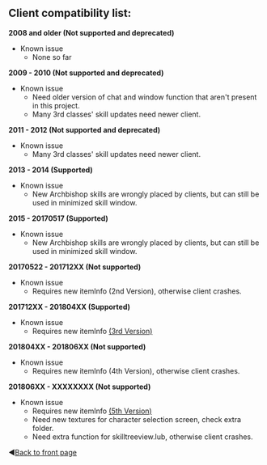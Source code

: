 ## Client compatibility list:
**2008 and older (Not supported and deprecated)**
* Known issue
	* None so far

**2009 - 2010 (Not supported and deprecated)**
* Known issue
	* Need older version of chat and window function that aren't present in this project.
	* Many 3rd classes' skill updates need newer client.

**2011 - 2012 (Not supported and deprecated)**
* Known issue
	* Many 3rd classes' skill updates need newer client.

**2013 - 2014 (Supported)**
* Known issue
	* New Archbishop skills are wrongly placed by clients, but can still be used in minimized skill window.

**2015 - 20170517 (Supported)**
* Known issue
	* New Archbishop skills are wrongly placed by clients, but can still be used in minimized skill window.

**20170522 - 201712XX (Not supported)**
* Known issue
	* Requires new itemInfo (2nd Version), otherwise client crashes.

**201712XX - 201804XX (Supported)**
* Known issue
	* Requires new itemInfo [(3rd Version)](https://github.com/zackdreaver/ROenglishRE/blob/master/Ragnarok/System/itemInfo_true_V3.lua)

**201804XX - 201806XX (Not supported)**
* Known issue
	* Requires new itemInfo (4th Version), otherwise client crashes.

**201806XX - XXXXXXXX (Not supported)**
* Known issue
	* Requires new itemInfo [(5th Version)](https://github.com/zackdreaver/ROenglishRE/blob/master/Ragnarok/System/itemInfo_true_V5.lua)
	* Need new textures for character selection screen, check extra folder.
	* Need extra function for skilltreeview.lub, otherwise client crashes.
	
:arrow_backward:[Back to front page](https://github.com/zackdreaver/ROenglishRE#project-content)
